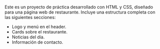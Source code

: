 Este es un proyecto de práctica desarrollado con HTML y CSS, diseñado para una página web de restaurante.
Incluye una estructura completa con las siguientes secciones:
- Logo y menú en el header.
- Cards sobre el restaurante.
- Noticias del día.
- Información de contacto.

